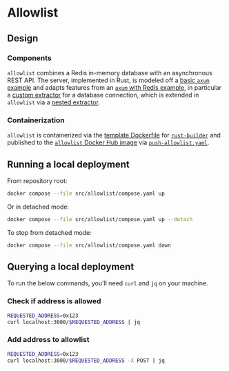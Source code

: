 # Allowlist

## Design

### Components

`allowlist` combines a Redis in-memory database with an asynchronous REST API.
The server, implemented in Rust, is modeled off a [basic `axum` example] and
adapts features from an [`axum` with Redis example], in particular a
[custom extractor] for a database connection, which is extended in `allowlist`
via a [nested extractor].

### Containerization

`allowlist` is containerized via the [template Dockerfile] for [`rust-builder`]
and published to the [`allowlist` Docker Hub image] via [`push-allowlist.yaml`].

## Running a local deployment

From repository root:

```sh
docker compose --file src/allowlist/compose.yaml up
```

Or in detached mode:

```sh
docker compose --file src/allowlist/compose.yaml up --detach
```

To stop from detached mode:

```sh
docker compose --file src/allowlist/compose.yaml down
```

## Querying a local deployment

To run the below commands, you'll need `curl` and `jq` on your machine.

### Check if address is allowed

```sh
REQUESTED_ADDRESS=0x123
curl localhost:3000/$REQUESTED_ADDRESS | jq
```

### Add address to allowlist

```sh
REQUESTED_ADDRESS=0x123
curl localhost:3000/$REQUESTED_ADDRESS -X POST | jq
```

[basic `axum` example]: https://github.com/tokio-rs/axum/tree/main?tab=readme-ov-file#usage-example
[custom extractor]: https://github.com/tokio-rs/axum/blob/035c8a36b591bb81b8d107c701ac4b14c0230da3/examples/tokio-redis/src/main.rs#L75
[nested extractor]: https://docs.rs/axum/0.7.5/axum/extract/index.html#accessing-other-extractors-in-fromrequest-or-fromrequestparts-implementations
[template dockerfile]: ../rust-builder/template.Dockerfile
[`allowlist` docker hub image]: https://hub.docker.com/repository/docker/econialabs/allowlist/tags
[`axum` with redis example]: https://github.com/tokio-rs/axum/blob/main/examples/tokio-redis/src/main.rs
[`push-allowlist.yaml`]: ../../.github/workflows/push-allowlist.yaml
[`rust-builder`]: ../rust-builder/README.md

